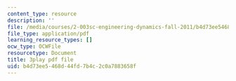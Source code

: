 ```yaml
---
content_type: resource
description: ''
file: /media/courses/2-003sc-engineering-dynamics-fall-2011/b4d73ee5468d44fd7b4c2c0a7883658f_zlbbbA5Uuu8.pdf
file_type: application/pdf
learning_resource_types: []
ocw_type: OCWFile
resourcetype: Document
title: 3play pdf file
uid: b4d73ee5-468d-44fd-7b4c-2c0a7883658f
---
```

